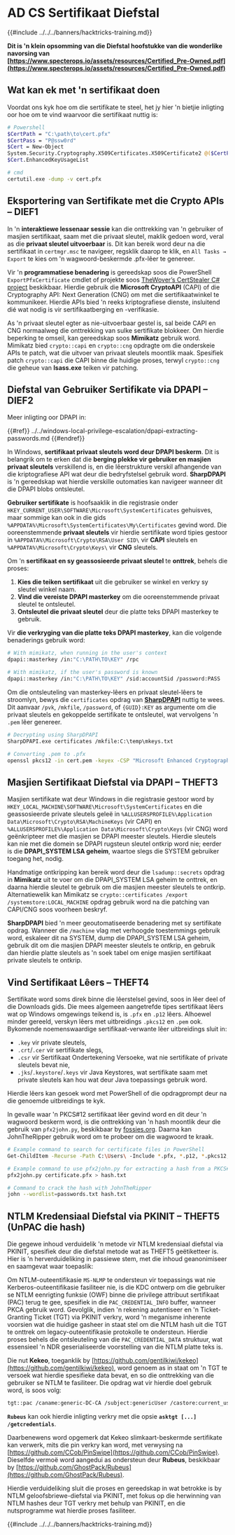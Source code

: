 # AD CS Sertifikaat Diefstal

{{#include ../../../banners/hacktricks-training.md}}

**Dit is 'n klein opsomming van die Diefstal hoofstukke van die wonderlike navorsing van [https://www.specterops.io/assets/resources/Certified_Pre-Owned.pdf](https://www.specterops.io/assets/resources/Certified_Pre-Owned.pdf)**

## Wat kan ek met 'n sertifikaat doen

Voordat ons kyk hoe om die sertifikate te steel, het jy hier 'n bietjie inligting oor hoe om te vind waarvoor die sertifikaat nuttig is:
```bash
# Powershell
$CertPath = "C:\path\to\cert.pfx"
$CertPass = "P@ssw0rd"
$Cert = New-Object
System.Security.Cryptography.X509Certificates.X509Certificate2 @($CertPath, $CertPass)
$Cert.EnhancedKeyUsageList

# cmd
certutil.exe -dump -v cert.pfx
```
## Eksportering van Sertifikate met die Crypto APIs – DIEF1

In 'n **interaktiewe lessenaar sessie** kan die onttrekking van 'n gebruiker of masjien sertifikaat, saam met die privaat sleutel, maklik gedoen word, veral as die **privaat sleutel uitvoerbaar** is. Dit kan bereik word deur na die sertifikaat in `certmgr.msc` te navigeer, regsklik daarop te klik, en `All Tasks → Export` te kies om 'n wagwoord-beskermde .pfx-lêer te genereer.

Vir 'n **programmatiese benadering** is gereedskap soos die PowerShell `ExportPfxCertificate` cmdlet of projekte soos [TheWover’s CertStealer C# project](https://github.com/TheWover/CertStealer) beskikbaar. Hierdie gebruik die **Microsoft CryptoAPI** (CAPI) of die Cryptography API: Next Generation (CNG) om met die sertifikaatwinkel te kommunikeer. Hierdie APIs bied 'n reeks kriptografiese dienste, insluitend dié wat nodig is vir sertifikaatberging en -verifikasie.

As 'n privaat sleutel egter as nie-uitvoerbaar gestel is, sal beide CAPI en CNG normaalweg die onttrekking van sulke sertifikate blokkeer. Om hierdie beperking te omseil, kan gereedskap soos **Mimikatz** gebruik word. Mimikatz bied `crypto::capi` en `crypto::cng` opdragte om die onderskeie APIs te patch, wat die uitvoer van privaat sleutels moontlik maak. Spesifiek patch `crypto::capi` die CAPI binne die huidige proses, terwyl `crypto::cng` die geheue van **lsass.exe** teiken vir patching.

## Diefstal van Gebruiker Sertifikate via DPAPI – DIEF2

Meer inligting oor DPAPI in:

{{#ref}}
../../windows-local-privilege-escalation/dpapi-extracting-passwords.md
{{#endref}}

In Windows, **sertifikaat privaat sleutels word deur DPAPI beskerm**. Dit is belangrik om te erken dat die **berging plekke vir gebruiker en masjien privaat sleutels** verskillend is, en die lêerstrukture verskil afhangende van die kriptografiese API wat deur die bedryfstelsel gebruik word. **SharpDPAPI** is 'n gereedskap wat hierdie verskille outomaties kan navigeer wanneer dit die DPAPI blobs ontsleutel.

**Gebruiker sertifikate** is hoofsaaklik in die registrasie onder `HKEY_CURRENT_USER\SOFTWARE\Microsoft\SystemCertificates` gehuisves, maar sommige kan ook in die gids `%APPDATA%\Microsoft\SystemCertificates\My\Certificates` gevind word. Die ooreenstemmende **privaat sleutels** vir hierdie sertifikate word tipies gestoor in `%APPDATA%\Microsoft\Crypto\RSA\User SID\` vir **CAPI** sleutels en `%APPDATA%\Microsoft\Crypto\Keys\` vir **CNG** sleutels.

Om 'n **sertifikaat en sy geassosieerde privaat sleutel** te **onttrek**, behels die proses:

1. **Kies die teiken sertifikaat** uit die gebruiker se winkel en verkry sy sleutel winkel naam.
2. **Vind die vereiste DPAPI masterkey** om die ooreenstemmende privaat sleutel te ontsleutel.
3. **Ontsleutel die privaat sleutel** deur die platte teks DPAPI masterkey te gebruik.

Vir **die verkryging van die platte teks DPAPI masterkey**, kan die volgende benaderings gebruik word:
```bash
# With mimikatz, when running in the user's context
dpapi::masterkey /in:"C:\PATH\TO\KEY" /rpc

# With mimikatz, if the user's password is known
dpapi::masterkey /in:"C:\PATH\TO\KEY" /sid:accountSid /password:PASS
```
Om die ontsleuteling van masterkey-lêers en privaat sleutel-lêers te stroomlyn, bewys die `certificates` opdrag van [**SharpDPAPI**](https://github.com/GhostPack/SharpDPAPI) nuttig te wees. Dit aanvaar `/pvk`, `/mkfile`, `/password`, of `{GUID}:KEY` as argumente om die privaat sleutels en gekoppelde sertifikate te ontsleutel, wat vervolgens 'n `.pem` lêer genereer.
```bash
# Decrypting using SharpDPAPI
SharpDPAPI.exe certificates /mkfile:C:\temp\mkeys.txt

# Converting .pem to .pfx
openssl pkcs12 -in cert.pem -keyex -CSP "Microsoft Enhanced Cryptographic Provider v1.0" -export -out cert.pfx
```
## Masjien Sertifikaat Diefstal via DPAPI – THEFT3

Masjien sertifikate wat deur Windows in die registrasie gestoor word by `HKEY_LOCAL_MACHINE\SOFTWARE\Microsoft\SystemCertificates` en die geassosieerde private sleutels geleë in `%ALLUSERSPROFILE%\Application Data\Microsoft\Crypto\RSA\MachineKeys` (vir CAPI) en `%ALLUSERSPROFILE%\Application Data\Microsoft\Crypto\Keys` (vir CNG) word geënkripteer met die masjien se DPAPI meester sleutels. Hierdie sleutels kan nie met die domein se DPAPI rugsteun sleutel ontkrip word nie; eerder is die **DPAPI_SYSTEM LSA geheim**, waartoe slegs die SYSTEM gebruiker toegang het, nodig.

Handmatige ontkripping kan bereik word deur die `lsadump::secrets` opdrag in **Mimikatz** uit te voer om die DPAPI_SYSTEM LSA geheim te onttrek, en daarna hierdie sleutel te gebruik om die masjien meester sleutels te ontkrip. Alternatiewelik kan Mimikatz se `crypto::certificates /export /systemstore:LOCAL_MACHINE` opdrag gebruik word na die patching van CAPI/CNG soos voorheen beskryf.

**SharpDPAPI** bied 'n meer geoutomatiseerde benadering met sy sertifikate opdrag. Wanneer die `/machine` vlag met verhoogde toestemmings gebruik word, eskaleer dit na SYSTEM, dump die DPAPI_SYSTEM LSA geheim, gebruik dit om die masjien DPAPI meester sleutels te ontkrip, en gebruik dan hierdie platte sleutels as 'n soek tabel om enige masjien sertifikaat private sleutels te ontkrip.

## Vind Sertifikaat Lêers – THEFT4

Sertifikate word soms direk binne die lêerstelsel gevind, soos in lêer deel of die Downloads gids. Die mees algemeen aangetrefde tipes sertifikaat lêers wat op Windows omgewings teikend is, is `.pfx` en `.p12` lêers. Alhoewel minder gereeld, verskyn lêers met uitbreidings `.pkcs12` en `.pem` ook. Bykomende noemenswaardige sertifikaat-verwante lêer uitbreidings sluit in:

- `.key` vir private sleutels,
- `.crt`/`.cer` vir sertifikate slegs,
- `.csr` vir Sertifikaat Ondertekening Versoeke, wat nie sertifikate of private sleutels bevat nie,
- `.jks`/`.keystore`/`.keys` vir Java Keystores, wat sertifikate saam met private sleutels kan hou wat deur Java toepassings gebruik word.

Hierdie lêers kan gesoek word met PowerShell of die opdragprompt deur na die genoemde uitbreidings te kyk.

In gevalle waar 'n PKCS#12 sertifikaat lêer gevind word en dit deur 'n wagwoord beskerm word, is die onttrekking van 'n hash moontlik deur die gebruik van `pfx2john.py`, beskikbaar by [fossies.org](https://fossies.org/dox/john-1.9.0-jumbo-1/pfx2john_8py_source.html). Daarna kan JohnTheRipper gebruik word om te probeer om die wagwoord te kraak.
```bash
# Example command to search for certificate files in PowerShell
Get-ChildItem -Recurse -Path C:\Users\ -Include *.pfx, *.p12, *.pkcs12, *.pem, *.key, *.crt, *.cer, *.csr, *.jks, *.keystore, *.keys

# Example command to use pfx2john.py for extracting a hash from a PKCS#12 file
pfx2john.py certificate.pfx > hash.txt

# Command to crack the hash with JohnTheRipper
john --wordlist=passwords.txt hash.txt
```
## NTLM Kredensiaal Diefstal via PKINIT – THEFT5 (UnPAC die hash)

Die gegewe inhoud verduidelik 'n metode vir NTLM kredensiaal diefstal via PKINIT, spesifiek deur die diefstal metode wat as THEFT5 geëtiketteer is. Hier is 'n herverduideliking in passiewe stem, met die inhoud geanonimiseer en saamgevat waar toepaslik:

Om NTLM-outeentifikasie `MS-NLMP` te ondersteun vir toepassings wat nie Kerberos-outeentifikasie fasiliteer nie, is die KDC ontwerp om die gebruiker se NTLM eenrigting funksie (OWF) binne die privilege attribuut sertifikaat (PAC) terug te gee, spesifiek in die `PAC_CREDENTIAL_INFO` buffer, wanneer PKCA gebruik word. Gevolglik, indien 'n rekening autentiseer en 'n Ticket-Granting Ticket (TGT) via PKINIT verkry, word 'n meganisme inherente voorsien wat die huidige gasheer in staat stel om die NTLM hash uit die TGT te onttrek om legacy-outeentifikasie protokolle te ondersteun. Hierdie proses behels die ontsleuteling van die `PAC_CREDENTIAL_DATA` struktuur, wat essensieel 'n NDR geserialiseerde voorstelling van die NTLM platte teks is.

Die nut **Kekeo**, toeganklik by [https://github.com/gentilkiwi/kekeo](https://github.com/gentilkiwi/kekeo), word genoem as in staat om 'n TGT te versoek wat hierdie spesifieke data bevat, en so die onttrekking van die gebruiker se NTLM te fasiliteer. Die opdrag wat vir hierdie doel gebruik word, is soos volg:
```bash
tgt::pac /caname:generic-DC-CA /subject:genericUser /castore:current_user /domain:domain.local
```
**`Rubeus`** kan ook hierdie inligting verkry met die opsie **`asktgt [...] /getcredentials`**.

Daarbenewens word opgemerk dat Kekeo slimkaart-beskermde sertifikate kan verwerk, mits die pin verkry kan word, met verwysing na [https://github.com/CCob/PinSwipe](https://github.com/CCob/PinSwipe). Dieselfde vermoë word aangedui as ondersteun deur **Rubeus**, beskikbaar by [https://github.com/GhostPack/Rubeus](https://github.com/GhostPack/Rubeus).

Hierdie verduideliking sluit die proses en gereedskap in wat betrokke is by NTLM geloofsbriewe-diefstal via PKINIT, met fokus op die herwinning van NTLM hashes deur TGT verkry met behulp van PKINIT, en die nutsprogramme wat hierdie proses fasiliteer.

{{#include ../../../banners/hacktricks-training.md}}
